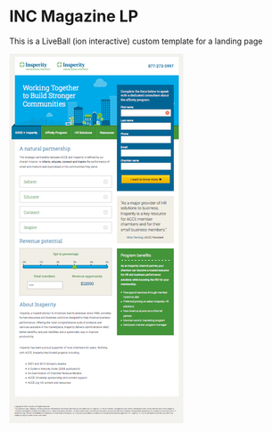 # INC Magazine LP

This is a LiveBall (ion interactive) custom template for a landing page


![alt tag](https://github.com/besttheory84/insperity-microsite/blob/master/the-website.png)
